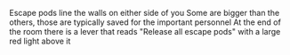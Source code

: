 Escape pods line the walls on either side of you
Some are bigger than the others, those are typically saved for the important personnel
At the end of the room there is a lever that reads "Release all escape pods" with a large red light above it
